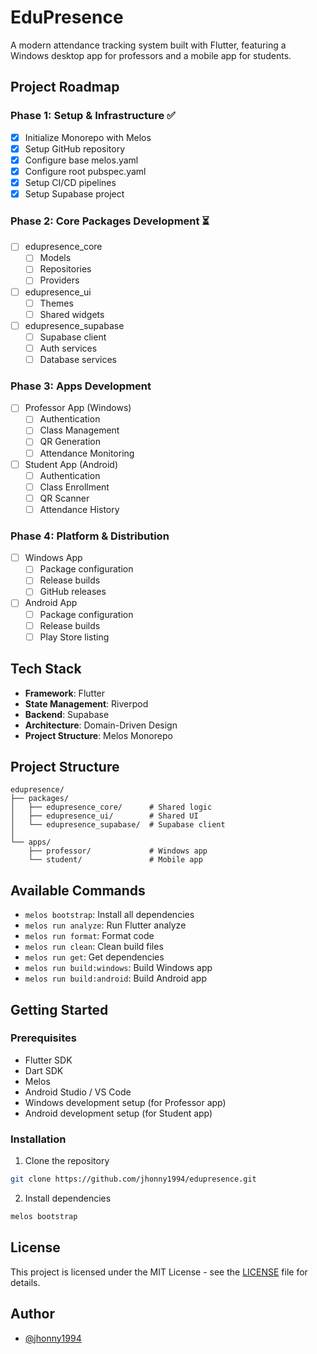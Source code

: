 # EduPresence

A modern attendance tracking system built with Flutter, featuring a Windows desktop app for professors and a mobile app for students.

## Project Roadmap

### Phase 1: Setup & Infrastructure ✅
- [x] Initialize Monorepo with Melos
- [x] Setup GitHub repository
- [x] Configure base melos.yaml
- [x] Configure root pubspec.yaml
- [x] Setup CI/CD pipelines
- [x] Setup Supabase project

### Phase 2: Core Packages Development ⏳
- [ ] edupresence_core
  - [ ] Models
  - [ ] Repositories
  - [ ] Providers
- [ ] edupresence_ui
  - [ ] Themes
  - [ ] Shared widgets
- [ ] edupresence_supabase
  - [ ] Supabase client
  - [ ] Auth services
  - [ ] Database services

### Phase 3: Apps Development
- [ ] Professor App (Windows)
  - [ ] Authentication
  - [ ] Class Management
  - [ ] QR Generation
  - [ ] Attendance Monitoring
- [ ] Student App (Android)
  - [ ] Authentication
  - [ ] Class Enrollment
  - [ ] QR Scanner
  - [ ] Attendance History

### Phase 4: Platform & Distribution
- [ ] Windows App
  - [ ] Package configuration
  - [ ] Release builds
  - [ ] GitHub releases
- [ ] Android App
  - [ ] Package configuration
  - [ ] Release builds
  - [ ] Play Store listing

## Tech Stack

- **Framework**: Flutter
- **State Management**: Riverpod
- **Backend**: Supabase
- **Architecture**: Domain-Driven Design
- **Project Structure**: Melos Monorepo

## Project Structure
```
edupresence/
├── packages/
│   ├── edupresence_core/      # Shared logic
│   ├── edupresence_ui/        # Shared UI
│   └── edupresence_supabase/  # Supabase client
│
└── apps/
    ├── professor/             # Windows app
    └── student/               # Mobile app
```

## Available Commands

- `melos bootstrap`: Install all dependencies
- `melos run analyze`: Run Flutter analyze
- `melos run format`: Format code
- `melos run clean`: Clean build files
- `melos run get`: Get dependencies
- `melos run build:windows`: Build Windows app
- `melos run build:android`: Build Android app

## Getting Started

### Prerequisites

- Flutter SDK
- Dart SDK
- Melos
- Android Studio / VS Code
- Windows development setup (for Professor app)
- Android development setup (for Student app)

### Installation

1. Clone the repository
```bash
git clone https://github.com/jhonny1994/edupresence.git
```

2. Install dependencies
```bash
melos bootstrap
```

## License

This project is licensed under the MIT License - see the [LICENSE](LICENSE) file for details.

## Author

- [@jhonny1994](https://github.com/jhonny1994)